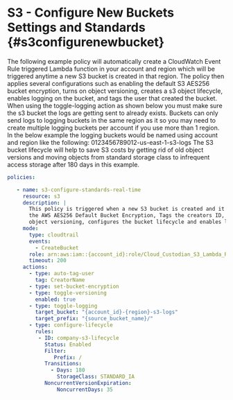 # S3 - Configure New Buckets Settings and Standards {#s3configurenewbucket}

The following example policy will automatically create a CloudWatch
Event Rule triggered Lambda function in your account and region which
will be triggered anytime a new S3 bucket is created in that region. The
policy then applies several configurations such as enabling the default
S3 AES256 bucket encryption, turns on object versioning, creates a s3
object lifecycle, enables logging on the bucket, and tags the user that
created the bucket. When using the toggle-logging action as shown below
you must make sure the s3 bucket the logs are getting sent to already
exists. Buckets can only send logs to logging buckets in the same region
as it so you may need to create multiple logging buckets per account if
you use more than 1 region. In the below example the logging buckets
would be named using account and region like the following:
0123456789012-us-east-1-s3-logs The S3 bucket lifecycle will help to
save S3 costs by getting rid of old object versions and moving objects
from standard storage class to infrequent access storage after 180 days
in this example.

``` yaml
policies:

   - name: s3-configure-standards-real-time
     resource: s3
     description: | 
       This policy is triggered when a new S3 bucket is created and it applies
       the AWS AES256 Default Bucket Encryption, Tags the creators ID, enables
       object versioning, configures the bucket lifecycle and enables logging.
     mode:
       type: cloudtrail
       events:
         - CreateBucket
       role: arn:aws:iam::{account_id}:role/Cloud_Custodian_S3_Lambda_Role
       timeout: 200
     actions:
       - type: auto-tag-user
         tag: CreatorName
       - type: set-bucket-encryption
       - type: toggle-versioning
         enabled: true
       - type: toggle-logging
         target_bucket: "{account_id}-{region}-s3-logs"
         target_prefix: "{source_bucket_name}/"
       - type: configure-lifecycle
         rules:
          - ID: company-s3-lifecycle
            Status: Enabled
            Filter:
               Prefix: /
            Transitions:
              - Days: 180
                StorageClass: STANDARD_IA
            NoncurrentVersionExpiration:
                NoncurrentDays: 35
```
